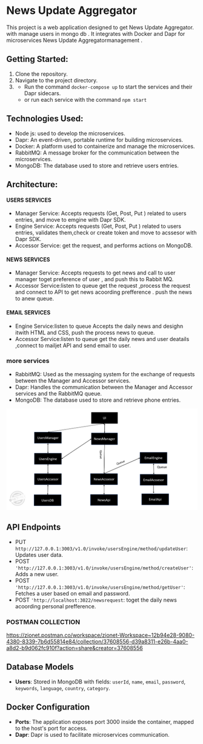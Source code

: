 # News Update Aggregator

This project is a web application designed to get News Update Aggregator.
with manage users in mongo db .
 It integrates with Docker and Dapr for microservices News Update Aggregatormanagement .

## Getting Started:
1. Clone the repository.
2. Navigate to the project directory.
3. * Run the command `docker-compose up` to start the services and their Dapr sidecars.
    * or run each service with the command `npm start`



## Technologies Used:
- Node js: used to develop the microservices.
- Dapr: An event-driven, portable runtime for building microservices.
- Docker: A platform used to containerize and manage the microservices.
- RabbitMQ: A message broker for the communication between the microservices.
- MongoDB: The database used to store and retrieve users entries.

## Architecture:
#### USERS SERVICES
- Manager Service: Accepts requests (Get, Post, Put ) related to users entries, and move to emgine with  Dapr SDK.
- Engine Service: Accepts requests (Get, Post, Put ) related to users entries, validates them,check or create token and move to acssesor with  Dapr SDK.
- Accessor Service: get the request, and performs actions on MongoDB.
 #### NEWS SERVICES
- Manager Service: Accepts requests to get news and call to user manager toget preference of user , and push this  to Rabbit MQ.
- Accessor Service:listen to queue  get the request ,process the request and connect to API to get news acoording  prefference .
push the news to anew queue.

 #### EMAIL SERVICES
- Engine Service:listen to queue  Accepts the daily news and desighn itwith HTML and CSS, 
push the process news to queue.
- Accessor Service:listen to queue  get the daily news and user  deatails ,connect to mailjet API and send email to user.
### more services
- RabbitMQ: Used as the messaging system for the exchange of requests between the Manager and Accessor services.
- Dapr: Handles the communication between the Manager and Accessor services and the RabbitMQ queue.
- MongoDB: The database used to store and retrieve phone entries.

![alt text](image-1.png)

## API Endpoints
- PUT `http://127.0.0.1:3003/v1.0/invoke/usersEngine/method/updateUser`: Updates user data.
- POST `'http://127.0.0.1:3003/v1.0/invoke/usersEngine/method/createUser'`: Adds a new user.
- POST  `'http://127.0.0.1:3003/v1.0/invoke/usersEngine/method/getUser'`: Fetches a user based on email and password.
- POST `'http://localhost:3022/newsrequest`: toget the daily news acoording personal prefference.
### POSTMAN COLLECTION
 https://zionet.postman.co/workspace/zionet-Workspace~12b94e28-9080-4380-8339-7b6d55814e84/collection/37608556-d39a8311-e26b-4aa0-a8d2-b9d062fc910f?action=share&creator=37608556
## Database Models

- **Users**: Stored in MongoDB with fields: `userId`, `name`, `email`, `password`, `keywords`, `language`, `country`, `category`.

## Docker Configuration

- **Ports**: The application exposes port 3000 inside the container, mapped to the host's port for access.
- **Dapr**: Dapr is used to facilitate microservices communication.





